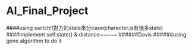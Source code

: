 # AI_Final_Project
####using switch!!對方的state來分case(character.js有很多state)
####implement self.state() & distance~~~~~
######Davis
######using gene algorithm to do it

